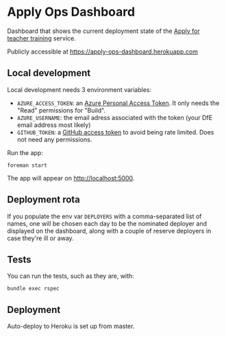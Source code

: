 # Apply Ops Dashboard

Dashboard that shows the current deployment state of the [Apply for teacher training](https://github.com/DFE-Digital/apply-for-postgraduate-teacher-training) service.

Publicly accessible at <https://apply-ops-dashboard.herokuapp.com>

## Local development

Local development needs 3 environment variables:

- `AZURE_ACCESS_TOKEN`: an [Azure Personal Access Token](https://dfe-ssp.visualstudio.com/_usersSettings/tokens). It only needs the "Read" permissions for "Build".
- `AZURE_USERNAME`: the email adress associated with the token (your DfE email address most likely)
- `GITHUB_TOKEN`: a [GitHub access token](https://github.com/settings/tokens/new) to avoid being rate limited. Does not need any permissions.

Run the app:

```
foreman start
```

The app will appear on <http://localhost:5000>.

## Deployment rota

If you populate the env var `DEPLOYERS` with a comma-separated list of names,
one will be chosen each day to be the nominated deployer and displayed on the
dashboard, along with a couple of reserve deployers in case they're ill or
away.

## Tests

You can run the tests, such as they are, with:

```
bundle exec rspec
```

## Deployment

Auto-deploy to Heroku is set up from master.

